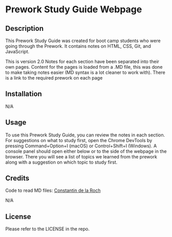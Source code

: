 # Prework Study Guide Webpage

## Description

This Prework Study Guide was created for boot camp students who were going through the Prework. It contains notes on HTML, CSS, Git, and JavaScript.

This is version 2.0
Notes for each section have been separated into their own pages.
Content for the pages is loaded from a .MD file, this was done to make taking notes easier (MD syntax  is a lot cleaner to work with).
There is a link to the required prework on each page

## Installation

N/A

## Usage

To use this Prework Study Guide, you can review the notes in each section. For suggestions on what to study first, open the Chrome DevTools by pressing Command+Option+I (macOS) or Control+Shift+I (Windows). A console panel should open either below or to the side of the webpage in the browser. There you will see a list of topics we learned from the prework along with a suggestion on which topic to study first.

## Credits
Code to read MD files: [Constantin de la Roch](https://stackoverflow.com/users/9428538/constantin-de-la-roche)

N/A

## License

Please refer to the LICENSE in the repo.